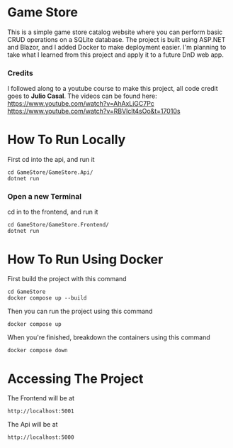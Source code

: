 # Game Store
This is a simple game store catalog website where you can perform basic CRUD operations on a SQLite database. The project is built using ASP.NET and Blazor, and I added Docker to make deployment easier. I'm planning to take what I learned from this project and apply it to a future DnD web app.
### Credits 
I followed along to a youtube course to make this project, all code credit goes to **Julio Casal**. The videos can be found here:   
https://www.youtube.com/watch?v=AhAxLiGC7Pc  
https://www.youtube.com/watch?v=RBVIclt4sOo&t=17010s  

# How To Run Locally 
First cd into the api, and run it
```console
cd GameStore/GameStore.Api/
dotnet run
```
### Open a new Terminal  
cd in to the frontend, and run it
```console
cd GameStore/GameStore.Frontend/
dotnet run
````
# How To Run Using Docker
First build the project with this command
```console
cd GameStore
docker compose up --build
````
Then you can run the project using this command
```console
docker compose up
````
When you're finished, breakdown the containers using this command
```console
docker compose down
````
# Accessing The Project
The Frontend will be at
```console
http://localhost:5001
````
The Api will be at 
```console
http://localhost:5000
````  
